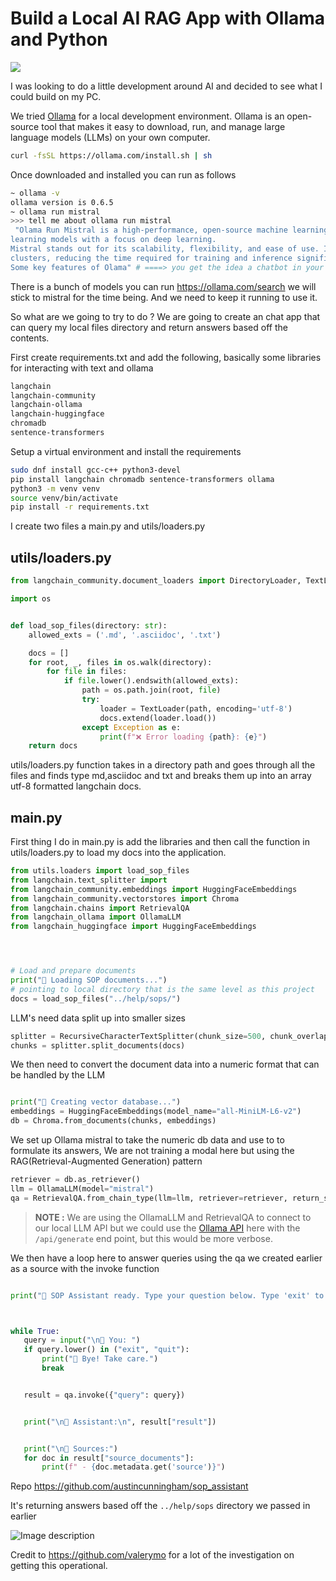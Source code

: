
# Build a Local AI RAG App with Ollama and Python

![](https://dev-to-uploads.s3.amazonaws.com/uploads/articles/fkwt1jqnwkfrax0iqlvn.png)

I was looking to do a little development around AI and decided to see what I could build on my PC.

We tried [Ollama](https://ollama.com/download/linux) for a local development environment. Ollama is an open-source tool that makes it easy to download, run, and manage large language models (LLMs) on your own computer. 
```bash
curl -fsSL https://ollama.com/install.sh | sh
```
Once downloaded and installed you can run as follows
```bash
~ ollama -v         
ollama version is 0.6.5
~ ollama run mistral
>>> tell me about ollama run mistral
 "Olama Run Mistral is a high-performance, open-source machine learning platform developed by OLMA.AI, a company based in Paris, France. The platform is designed to simplify the development and deployment of large-scale machine 
learning models with a focus on deep learning.
Mistral stands out for its scalability, flexibility, and ease of use. It's built around a distributed architecture that allows users to train and deploy large-scale machine learning models efficiently across multiple GPUs and 
clusters, reducing the time required for training and inference significantly.
Some key features of Olama" # ====> you get the idea a chatbot in your terminal
```
There is a bunch of models you can run https://ollama.com/search we will stick to mistral for the time being. And we need to keep it running to use it.

So what are we going to try to do ? We are going to create an chat app that can query my local files directory and return answers based off the contents.  

First create requirements.txt and add the following, basically some libraries for interacting with text and ollama
```bash
langchain
langchain-community
langchain-ollama
langchain-huggingface
chromadb
sentence-transformers
```
Setup a virtual environment and install the requirements
```bash
sudo dnf install gcc-c++ python3-devel
pip install langchain chromadb sentence-transformers ollama
python3 -m venv venv
source venv/bin/activate
pip install -r requirements.txt 
```

I create two files a main.py and utils/loaders.py
## utils/loaders.py 
```python
from langchain_community.document_loaders import DirectoryLoader, TextLoader

import os


def load_sop_files(directory: str):
    allowed_exts = ('.md', '.asciidoc', '.txt')

    docs = []
    for root, _, files in os.walk(directory):
        for file in files:
            if file.lower().endswith(allowed_exts):
                path = os.path.join(root, file)
                try:
                    loader = TextLoader(path, encoding='utf-8')
                    docs.extend(loader.load())
                except Exception as e:
                    print(f"❌ Error loading {path}: {e}")
    return docs
```
utils/loaders.py function takes in a directory path and goes through all the files and finds type md,asciidoc and txt and breaks them up into an array utf-8 formatted langchain docs. 

## main.py
First thing I do in main.py is add the libraries and then call the function in utils/loaders.py to load my docs into the application. 
```python
from utils.loaders import load_sop_files 
from langchain.text_splitter import 
from langchain_community.embeddings import HuggingFaceEmbeddings
from langchain_community.vectorstores import Chroma
from langchain.chains import RetrievalQA
from langchain_ollama import OllamaLLM
from langchain_huggingface import HuggingFaceEmbeddings




# Load and prepare documents
print("📂 Loading SOP documents...")
# pointing to local directory that is the same level as this project
docs = load_sop_files("../help/sops/")
```
LLM's need data split up into smaller sizes  

```python  
splitter = RecursiveCharacterTextSplitter(chunk_size=500, chunk_overlap=100)
chunks = splitter.split_documents(docs)
```
We then need to convert the document data into a numeric format that can be handled by the LLM 
```python

print("🧠 Creating vector database...")
embeddings = HuggingFaceEmbeddings(model_name="all-MiniLM-L6-v2")
db = Chroma.from_documents(chunks, embeddings)
```

We set up Ollama mistral to take the numeric db data and use to 
to formulate its answers, We are not training a modal here but 
using the RAG(Retrieval-Augmented Generation) pattern

```python 
retriever = db.as_retriever()
llm = OllamaLLM(model="mistral")
qa = RetrievalQA.from_chain_type(llm=llm, retriever=retriever, return_source_documents=True)
```
>**NOTE :** We are using the OllamaLLM and RetrievalQA to connect to our local LLM API but we could use the [Ollama API](https://github.com/ollama/ollama/blob/main/docs/api.md) here with the `/api/generate` end point, but this would be more verbose. 

We then have a loop here to answer queries using the qa we created earlier as a source with the invoke function

```python

print("🤖 SOP Assistant ready. Type your question below. Type 'exit' to quit.")



while True:
   query = input("\n📝 You: ")
   if query.lower() in ("exit", "quit"):
       print("👋 Bye! Take care.")
       break


   result = qa.invoke({"query": query})


   print("\n🤖 Assistant:\n", result["result"])


   print("\n📎 Sources:")
   for doc in result["source_documents"]:
       print(f" - {doc.metadata.get('source')}")
```
Repo https://github.com/austincunningham/sop_assistant 

It's returning answers based off the `../help/sops` directory we passed in earlier 

![Image description](https://dev-to-uploads.s3.amazonaws.com/uploads/articles/l21ciivffm9y8h2fjwvw.png)

Credit to https://github.com/valerymo for a lot of the investigation on getting this operational.
